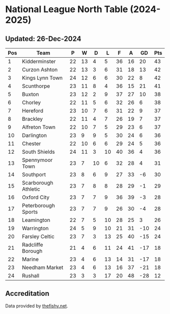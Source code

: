 # National League North Table (2024-2025)
## Updated: 26-Dec-2024

| Pos | Team | P | W | D | L | F | A | GD | Pts |
| --- | --- | --- | --- | --- | --- | --- | --- | --- | --- |
| 1 | Kidderminster | 22 | 13 | 4 | 5 | 36 | 16 | 20 | 43 |
| 2 | Curzon Ashton | 22 | 13 | 3 | 6 | 31 | 18 | 13 | 42 |
| 3 | Kings Lynn Town | 24 | 12 | 6 | 6 | 30 | 22 | 8 | 42 |
| 4 | Scunthorpe | 23 | 11 | 8 | 4 | 36 | 15 | 21 | 41 |
| 5 | Buxton | 23 | 12 | 2 | 9 | 37 | 27 | 10 | 38 |
| 6 | Chorley | 22 | 11 | 5 | 6 | 32 | 26 | 6 | 38 |
| 7 | Hereford | 23 | 10 | 7 | 6 | 31 | 22 | 9 | 37 |
| 8 | Brackley | 22 | 11 | 4 | 7 | 26 | 19 | 7 | 37 |
| 9 | Alfreton Town | 22 | 10 | 7 | 5 | 29 | 23 | 6 | 37 |
| 10 | Darlington | 23 | 9 | 9 | 5 | 30 | 24 | 6 | 36 |
| 11 | Chester | 22 | 10 | 6 | 6 | 29 | 24 | 5 | 36 |
| 12 | South Shields | 24 | 11 | 3 | 10 | 40 | 36 | 4 | 36 |
| 13 | Spennymoor Town | 23 | 7 | 10 | 6 | 32 | 28 | 4 | 31 |
| 14 | Southport | 23 | 8 | 6 | 9 | 27 | 33 | -6 | 30 |
| 15 | Scarborough Athletic | 23 | 7 | 8 | 8 | 28 | 29 | -1 | 29 |
| 16 | Oxford City | 23 | 7 | 7 | 9 | 36 | 39 | -3 | 28 |
| 17 | Peterborough Sports | 23 | 7 | 7 | 9 | 26 | 30 | -4 | 28 |
| 18 | Leamington | 22 | 7 | 5 | 10 | 28 | 25 | 3 | 26 |
| 19 | Warrington | 24 | 5 | 9 | 10 | 21 | 31 | -10 | 24 |
| 20 | Farsley Celtic | 23 | 7 | 3 | 13 | 25 | 40 | -15 | 24 |
| 21 | Radcliffe Borough | 21 | 4 | 6 | 11 | 24 | 41 | -17 | 18 |
| 22 | Marine | 23 | 4 | 6 | 13 | 14 | 31 | -17 | 18 |
| 23 | Needham Market | 23 | 4 | 6 | 13 | 16 | 37 | -21 | 18 |
| 24 | Rushall | 23 | 3 | 3 | 17 | 20 | 48 | -28 | 12 |

## Accreditation 

Data provided by [thefishy.net](https://www.thefishy.net/).